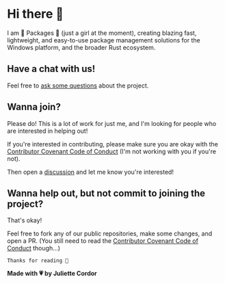 # Hi there 👋

I am 💖 Packages 💖 (just a girl at the moment), creating blazing fast, lightweight,
and easy-to-use package management solutions for the Windows platform, and the broader Rust ecosystem.

## Have a chat with us!

Feel free to [ask some questions](https://github.com/orgs/winpax/discussions) about the project.

## Wanna join?

Please do! This is a lot of work for just me, and I'm looking for people who are interested in helping out!

If you're interested in contributing, please make sure you are okay with the [Contributor Covenant Code of Conduct](CONTRIBUTING.md)
(I'm not working with you if you're not).

Then open a [discussion](https://github.com/orgs/winpax/discussions) and let me know you're interested!

## Wanna help out, but not commit to joining the project?

That's okay!

Feel free to fork any of our public repositories, make some changes, and open a PR.
(You still need to read the [Contributor Covenant Code of Conduct](CONTRIBUTING.md) though...)

```
Thanks for reading 🥰
```

**Made with 💗 by Juliette Cordor**
